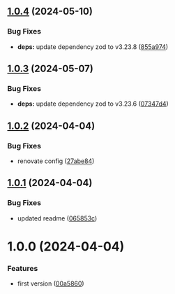 ## [1.0.4](https://github.com/sesamyab/web-cache/compare/v1.0.3...v1.0.4) (2024-05-10)


### Bug Fixes

* **deps:** update dependency zod to v3.23.8 ([855a974](https://github.com/sesamyab/web-cache/commit/855a9744637d32284773500d713544b3db566462))

## [1.0.3](https://github.com/sesamyab/web-cache/compare/v1.0.2...v1.0.3) (2024-05-07)


### Bug Fixes

* **deps:** update dependency zod to v3.23.6 ([07347d4](https://github.com/sesamyab/web-cache/commit/07347d4269669c4d7eba783a24810c84c5c0ad8c))

## [1.0.2](https://github.com/sesamyab/web-cache/compare/v1.0.1...v1.0.2) (2024-04-04)


### Bug Fixes

* renovate config ([27abe84](https://github.com/sesamyab/web-cache/commit/27abe8451c12e1972e4185fe335a9d45ee845485))

## [1.0.1](https://github.com/sesamyab/web-cache/compare/v1.0.0...v1.0.1) (2024-04-04)


### Bug Fixes

* updated readme ([065853c](https://github.com/sesamyab/web-cache/commit/065853c5f407dcb90497e58e7cd2659052bd92c3))

# 1.0.0 (2024-04-04)


### Features

* first version ([00a5860](https://github.com/sesamyab/web-cache/commit/00a5860c591769468ebd47bd6f8c9da5cc3cae11))
